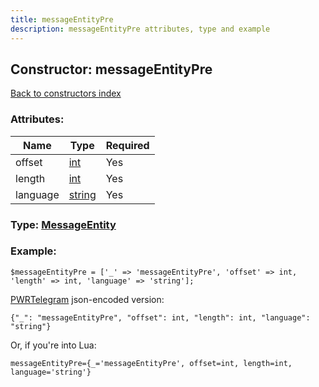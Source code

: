 ```yaml
---
title: messageEntityPre
description: messageEntityPre attributes, type and example
---
```

## Constructor: messageEntityPre  
[Back to constructors index](index.md)



### Attributes:

| Name     |    Type       | Required |
|----------|---------------|----------|
|offset|[int](../types/int.md) | Yes|
|length|[int](../types/int.md) | Yes|
|language|[string](../types/string.md) | Yes|



### Type: [MessageEntity](../types/MessageEntity.md)


### Example:

```
$messageEntityPre = ['_' => 'messageEntityPre', 'offset' => int, 'length' => int, 'language' => 'string'];
```  

[PWRTelegram](https://pwrtelegram.xyz) json-encoded version:

```
{"_": "messageEntityPre", "offset": int, "length": int, "language": "string"}
```


Or, if you're into Lua:  


```
messageEntityPre={_='messageEntityPre', offset=int, length=int, language='string'}

```


